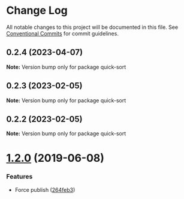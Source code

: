 # Change Log

All notable changes to this project will be documented in this file.
See [Conventional Commits](https://conventionalcommits.org) for commit guidelines.

## 0.2.4 (2023-04-07)

**Note:** Version bump only for package quick-sort





## 0.2.3 (2023-02-05)

**Note:** Version bump only for package quick-sort





## 0.2.2 (2023-02-05)

**Note:** Version bump only for package quick-sort





# [1.2.0](https://github.com/ffflorian/QuickSort.js/compare/v1.1.0...v1.2.0) (2019-06-08)

### Features

- Force publish ([264feb3](https://github.com/ffflorian/QuickSort.js/commit/264feb3))
